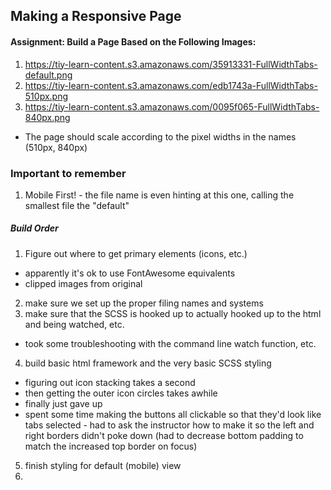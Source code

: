 ## Making a Responsive Page

#### Assignment: Build a Page Based on the Following Images:
1. https://tiy-learn-content.s3.amazonaws.com/35913331-FullWidthTabs-default.png
2. https://tiy-learn-content.s3.amazonaws.com/edb1743a-FullWidthTabs-510px.png
3. https://tiy-learn-content.s3.amazonaws.com/0095f065-FullWidthTabs-840px.png
- The page should scale according to the pixel widths in the names (510px, 840px)

### Important to remember
  1. Mobile First! - the file name is even hinting at this one, calling the smallest file the "default"

##### Build Order
  1. Figure out where to get primary elements (icons, etc.)
   - apparently it's ok to use FontAwesome equivalents
   - clipped images from original
  2. make sure we set up the proper filing names and systems
  3. make sure that the SCSS is hooked up to actually hooked up to the html and being watched, etc.
   - took some troubleshooting with the command line watch function, etc.
  4. build basic html framework and the very basic SCSS styling
   - figuring out icon stacking takes a second
   - then getting the outer icon circles takes awhile
   - finally just gave up
   - spent some time making the buttons all clickable so that they'd look like tabs selected
    - had to ask the instructor how to make it so the left and right borders didn't poke down (had to decrease bottom padding to match the increased top border on focus)
  5. finish styling for default (mobile) view
  6.
